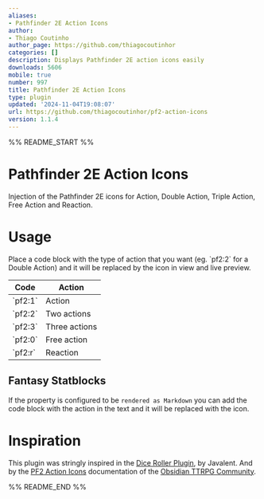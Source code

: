 ```yaml
---
aliases:
- Pathfinder 2E Action Icons
author:
- Thiago Coutinho
author_page: https://github.com/thiagocoutinhor
categories: []
description: Displays Pathfinder 2E action icons easily
downloads: 5606
mobile: true
number: 997
title: Pathfinder 2E Action Icons
type: plugin
updated: '2024-11-04T19:08:07'
url: https://github.com/thiagocoutinhor/pf2-action-icons
version: 1.1.4
---
```


%% README_START %%

# Pathfinder 2E Action Icons

Injection of the Pathfinder 2E icons for Action, Double Action, Triple Action, Free Action and Reaction.

# Usage

Place a code block with the type of action that you want (eg. \`pf2:2\` for a Double Action) and it will be replaced by the icon in view and live preview.

| Code    | Action        |
| ------- | ------------- |
| \`pf2:1\` | Action        |
| \`pf2:2\` | Two actions   |
| \`pf2:3\` | Three actions |
| \`pf2:0\` | Free action   |
| \`pf2:r\` | Reaction      |

## Fantasy Statblocks

If the property is configured to be `rendered as Markdown` you can add the code block with the action in the text and it will be replaced with the icon.

# Inspiration

This plugin was stringly inspired in the [Dice Roller Plugin](https://github.com/javalent/dice-roller), by Javalent. And by the [PF2 Action Icons](https://github.com/Obsidian-TTRPG-Community/ObsidianTTRPGShare/tree/main/Pathfinder/2E/action-icons) documentation of the [Obsidian TTRPG Community](https://github.com/Obsidian-TTRPG-Community).


%% README_END %%